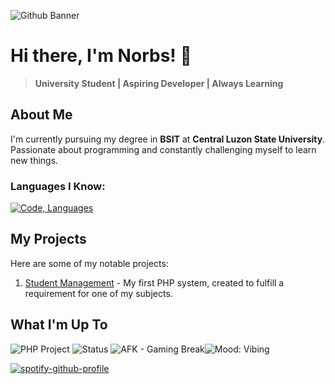 ![Github Banner](https://github.com/user-attachments/assets/2ab9f023-43b1-4d27-b8c8-9a1a5e55a98d)
# Hi there, I'm Norbs! 👋
> **University Student | Aspiring Developer | Always Learning**
> 
## About Me
I'm currently pursuing my degree in **BSIT** at **Central Luzon State University**. Passionate about programming and constantly challenging myself to learn new things.

### Languages I Know:
[![Code, Languages](https://skillicons.dev/icons?i=html,css,php,java,c)](https://skillicons.dev)

## My Projects
Here are some of my notable projects:
1. [Student Management](https://github.com/Norezy/StudentManagement) - My first PHP system, created to fulfill a requirement for one of my subjects.

## What I'm Up To
![PHP Project](https://img.shields.io/badge/Working_On-New_PHP_System-777BB4?style=for-the-badge&logo=php&logoColor=white&labelColor=000000) ![Status](https://img.shields.io/badge/Currently-Online-brightgreen?style=for-the-badge&labelColor=000000) ![AFK - Gaming Break](https://img.shields.io/badge/AFK-Gaming%20Break-orange?style=for-the-badge&logo=steam&logoColor=white)![Mood: Vibing](https://img.shields.io/badge/Mood-Vibing-blueviolet?style=for-the-badge&logo=disqus&logoColor=white)

[![spotify-github-profile](https://spotify-github-profile.kittinanx.com/api/view?uid=9jmvci8p9jmi8kaogxh583vyk&cover_image=true&theme=default&show_offline=false&background_color=121212&interchange=false)](https://github.com/kittinan/spotify-github-profile)











